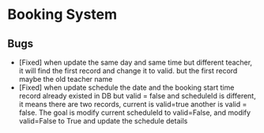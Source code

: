 # Booking System

## Bugs
- [Fixed] when update the same day and same time but different teacher, it will find the first record and change it to valid. but the first record maybe the old teacher name
- [Fixed] when update schedule the date and the booking start time record already existed in DB but valid = false and scheduleId is different, it means there are two records, current is valid=true another is valid = false. The goal is modify current scheduleId to valid=False, and modify valid=False to True and update the schedule details 